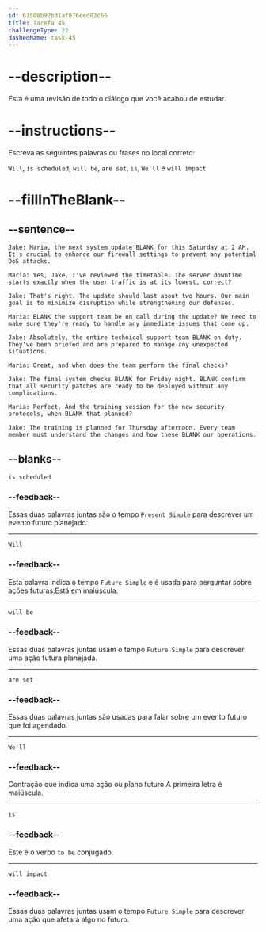 ```yaml
---
id: 67508b92b31af876eed82c66
title: Tarefa 45
challengeType: 22
dashedName: task-45
---
```


<!-- REVIEW -->

# --description--

Esta é uma revisão de todo o diálogo que você acabou de estudar.

# --instructions--

Escreva as seguintes palavras ou frases no local correto:

`Will`, `is scheduled`, `will be`, `are set`, `is`, `We'll` e `will impact`.

# --fillInTheBlank--

## --sentence--

`Jake: Maria, the next system update BLANK for this Saturday at 2 AM. It's crucial to enhance our firewall settings to prevent any potential DoS attacks.`

`Maria: Yes, Jake, I've reviewed the timetable. The server downtime starts exactly when the user traffic is at its lowest, correct?`

`Jake: That's right. The update should last about two hours. Our main goal is to minimize disruption while strengthening our defenses.`

`Maria: BLANK the support team be on call during the update? We need to make sure they're ready to handle any immediate issues that come up.`

`Jake: Absolutely, the entire technical support team BLANK on duty. They've been briefed and are prepared to manage any unexpected situations.`

`Maria: Great, and when does the team perform the final checks?`

`Jake: The final system checks BLANK for Friday night. BLANK confirm that all security patches are ready to be deployed without any complications.`

`Maria: Perfect. And the training session for the new security protocols, when BLANK that planned?`

`Jake: The training is planned for Thursday afternoon. Every team member must understand the changes and how these BLANK our operations.`

## --blanks--

`is scheduled`

### --feedback--

Essas duas palavras juntas são o tempo `Present Simple` para descrever um evento futuro planejado.

---

`Will`

### --feedback--

Esta palavra indica o tempo `Future Simple` e é usada para perguntar sobre ações futuras.Está em maiúscula.

---

`will be`

### --feedback--

Essas duas palavras juntas usam o tempo `Future Simple` para descrever uma ação futura planejada.

---

`are set`

### --feedback--

Essas duas palavras juntas são usadas para falar sobre um evento futuro que foi agendado.

---

`We'll`

### --feedback--

Contração que indica uma ação ou plano futuro.A primeira letra é maiúscula.

---

`is`

### --feedback--

Este é o verbo `to be` conjugado.

---

`will impact`

### --feedback--

Essas duas palavras juntas usam o tempo `Future Simple` para descrever uma ação que afetará algo no futuro.
